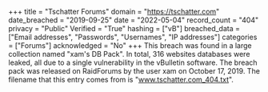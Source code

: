 +++
title = "Tschatter Forums"
domain = "https://tschatter.com"
date_breached = "2019-09-25"
date = "2022-05-04"
record_count = "404"
privacy = "Public"
Verified = "True"
hashing = ["vB"]
breached_data = ["Email addresses", "Passwords", "Usernames", "IP addresses"]
categories = ["Forums"]
acknowledged = "No"
+++
This breach was found in a large collection named "xam's DB Pack". In total, 316 websites databases were leaked, all due to a single vulnerability in the vBulletin software. The breach pack was released on RaidForums by the user xam on October 17, 2019. The filename that this entry comes from is "www.tschatter.com_404.txt".
